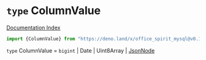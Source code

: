 # `type` ColumnValue

[Documentation Index](../README.md)

```ts
import {ColumnValue} from "https://deno.land/x/office_spirit_mysql@v0.19.14/mod.ts"
```

`type` ColumnValue = `bigint` | Date | Uint8Array | [JsonNode](../type.JsonNode/README.md)